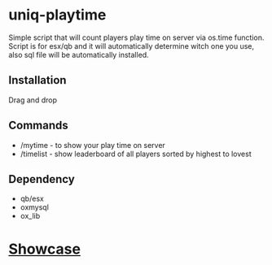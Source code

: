 # uniq-playtime

Simple script that will count players play time on server via os.time function. Script is for esx/qb and it will automatically determine witch one you use, also sql file will be automatically installed.

## Installation
Drag and drop

## Commands
- /mytime - to show your play time on server
- /timelist - show leaderboard of all players sorted by highest to lovest

## Dependency
- qb/esx
- oxmysql
- ox_lib

# [Showcase](https://streamable.com/7kiuec)
